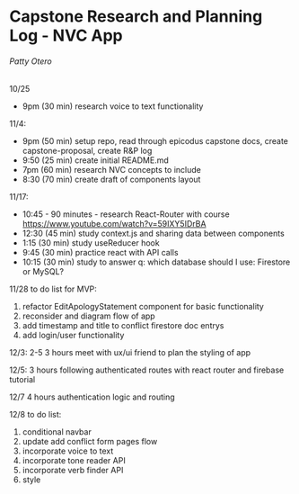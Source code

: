 # Capstone Research and Planning Log - NVC App
###### Patty Otero

10/25
- 9pm (30 min) research voice to text functionality

11/4:
- 9pm (50 min) setup repo, read through epicodus capstone docs, create capstone-proposal, create R&P log
- 9:50 (25 min) create initial README.md
- 7pm (60 min) research NVC concepts to include
- 8:30 (70 min) create draft of components layout

11/17:
- 10:45 - 90 minutes - research React-Router with course https://www.youtube.com/watch?v=59IXY5IDrBA
- 12:30 (45 min) study context.js and sharing data between components
- 1:15 (30 min) study useReducer hook 
- 9:45 (30 min) practice react with API calls
- 10:15 (30 min) study to answer q: which database should I use: Firestore or MySQL?

11/28 to do list for MVP:
1. refactor EditApologyStatement component for basic functionality
2. reconsider and diagram flow of app
3. add timestamp and title to conflict firestore doc entrys
4. add login/user functionality

12/3:
2-5 3 hours meet with ux/ui friend to plan the styling of app

12/5:
3 hours following authenticated routes with react router and firebase tutorial

12/7 4 hours authentication logic and routing

12/8 to do list:
1. conditional navbar
2. update add conflict form pages flow
3. incorporate voice to text
4. incorporate tone reader API
5. incorporate verb finder API
6. style